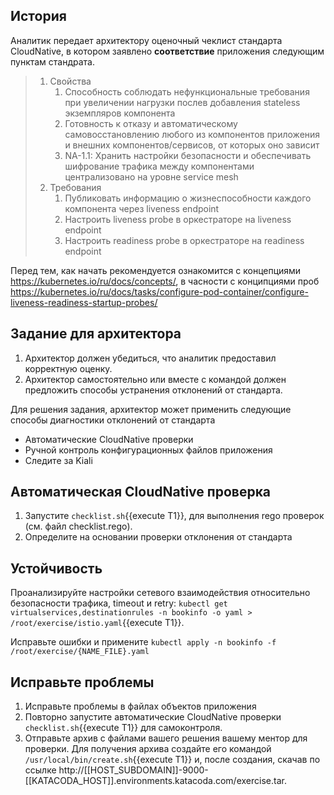 ## История

Аналитик передает архитектору оценочный чеклист стандарта CloudNative, в котором заявлено **соответствие** приложения следующим пунктам стандрата.

> 1. Свойства
>    1. Способность соблюдать нефункциональные требования при увеличении нагрузки послев добавления stateless экземпляров компонента
>    1. Готовность к отказу и автоматическому самовосстановлению любого из компонентов приложения и внешних компонентов/сервисов, от которых оно зависит
>    1. NA-1.1: Хранить настройки безопасности и обеспечивать шифрование трафика между компонентами централизовано на уровне service mesh
> 1. Требования
>     1. Публиковать информацию о жизнеспособности каждого компонента через liveness endpoint
>     1. Настроить liveness probe в оркестраторе на liveness endpoint
>     1. Настроить readiness probe в оркестраторе на readiness endpoint
>

Перед тем, как начать рекомендуется ознакомится с концепциями https://kubernetes.io/ru/docs/concepts/, в
часности с конципциями проб https://kubernetes.io/ru/docs/tasks/configure-pod-container/configure-liveness-readiness-startup-probes/

## Задание для архитектора

1. Архитектор должен убедиться, что аналитик предоставил корректную оценку.
1. Архитектор самостоятельно или вместе с командой должен предложить способы устранения отклонений от стандарта.  

Для решения задания, архитектор может применить следующие способы диагностики отклонений от стандарта

* Автоматические CloudNative проверки
* Ручной контроль конфигурационных файлов приложения
* Следите за Kiali

## Автоматическая CloudNative проверка

1. Запустите `checklist.sh`{{execute T1}}, для выполнения rego проверок (см. файл checklist.rego).
2. Определите на основании проверки отклонения от стандарта

## Устойчивость

Проанализируйте настройки сетевого взаимодействия относительно безопасности
трафика, timeout и retry:
`kubectl get virtualservices,destinationrules -n bookinfo -o yaml > /root/exercise/istio.yaml`{{execute T1}}. 

Исправьте ошибки и примените `kubectl apply -n bookinfo -f /root/exercise/{NAME_FILE}.yaml`

## Исправьте проблемы

1. Исправьте проблемы в файлах объектов приложения
1. Повторно запустите автоматические CloudNative проверки `checklist.sh`{{execute T1}} для самоконтроля.
1. Отправьте архив с файлами вашего решения вашему ментор для проверки. Для получения архива создайте его командой `/usr/local/bin/create.sh`{{execute T1}} и, после создания, скачав по ссылке http://[[HOST_SUBDOMAIN]]-9000-[[KATACODA_HOST]].environments.katacoda.com/exercise.tar.
 